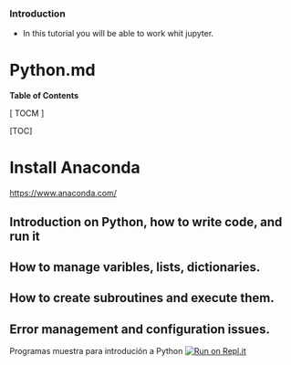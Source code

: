### Introduction

- In this tutorial you will be able to work whit jupyter.


# Python.md




**Table of Contents**

[ TOCM ]

[TOC]

# Install Anaconda
https://www.anaconda.com/
## Introduction on Python, how to write code, and run it
## How to manage varibles, lists, dictionaries.
## How to create subroutines and execute them.
## Error management and configuration issues.














Programas muestra para introdución a Python
[![Run on Repl.it](https://repl.it/badge/github/ingrid717-py/PythonIntro)](https://repl.it/github/ingrid717-py/PythonIntro)
